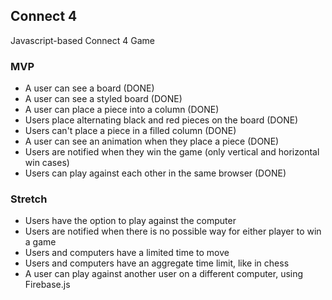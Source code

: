 ## Connect 4

Javascript-based Connect 4 Game

### MVP

- A user can see a board (DONE)
- A user can see a styled board (DONE)
- A user can place a piece into a column (DONE)
- Users place alternating black and red pieces on the board (DONE)
- Users can't place a piece in a filled column (DONE)
- A user can see an animation when they place a piece (DONE)
- Users are notified when they win the game (only vertical and horizontal win cases)
- Users can play against each other in the same browser (DONE)

### Stretch
- Users have the option to play against the computer
- Users are notified when there is no possible way for either player to win a game
- Users and computers have a limited time to move
- Users and computers have an aggregate time limit, like in chess
- A user can play against another user on a different computer, using Firebase.js
